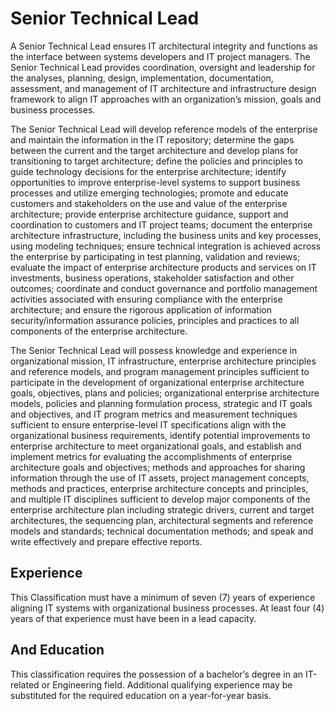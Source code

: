 
# Senior Technical Lead    
A Senior Technical Lead ensures IT architectural integrity and functions as the interface between systems developers and IT project managers. The Senior Technical Lead provides coordination, oversight and leadership for the analyses, planning, design, implementation, documentation, assessment, and management of IT architecture and infrastructure design framework to align IT approaches with an organization’s mission, goals and business processes.

The Senior Technical Lead will develop reference models of the enterprise and maintain the information in the IT repository; determine the gaps between the current and the target architecture and develop plans for transitioning to target architecture; define the policies and principles to guide technology decisions for the enterprise architecture; identify opportunities to improve enterprise-level systems to support business processes and utilize emerging technologies; promote and educate customers and stakeholders on the use and value of the enterprise architecture; provide enterprise architecture guidance, support and coordination to customers and IT project teams; document the enterprise architecture infrastructure, including the business units and key processes, using modeling techniques; ensure technical integration is achieved across the enterprise by participating in test planning, validation and reviews; evaluate the impact of enterprise architecture products and services on IT investments, business operations, stakeholder satisfaction and other outcomes; coordinate and conduct governance and portfolio management activities associated with ensuring compliance with the enterprise architecture; and ensure the rigorous application of information security/information assurance policies, principles and practices to all components of the enterprise architecture.

The Senior Technical Lead will possess knowledge and experience in organizational mission, IT infrastructure, enterprise architecture principles and reference models, and program management principles sufficient to participate in the development of organizational enterprise architecture goals, objectives, plans and policies; organizational enterprise architecture models, policies and planning formulation process, strategic and IT goals and objectives, and IT program metrics and measurement techniques sufficient to ensure enterprise-level IT specifications align with the organizational business requirements, identify potential improvements to enterprise architecture to meet organizational goals, and establish and implement metrics for evaluating the accomplishments of enterprise architecture goals and objectives; methods and approaches for sharing information through the use of IT assets, project management concepts, methods and practices, enterprise architecture concepts and principles, and multiple IT disciplines sufficient to develop major components of the enterprise architecture plan including strategic drivers, current and target architectures, the sequencing plan, architectural segments and reference models and standards; technical documentation methods; and speak and write effectively and prepare effective reports.

## Experience
This Classification must have a minimum of seven (7) years of experience aligning IT systems with organizational business processes. At least four (4) years of that experience must have been in a lead capacity.

## And Education
This classification requires the possession of a bachelor’s degree in an IT-related or Engineering field. Additional qualifying experience may be substituted for the required education on a year-for-year basis.
